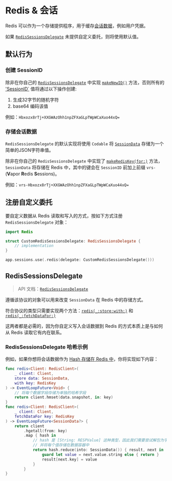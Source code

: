 # Redis & 会话

Redis 可以作为一个存储提供程序，用于缓存[会话数据](../advanced/sessions.md#session-data)，例如用户凭据。

如果 [`RedisSessionsDelegate`](https://api.vapor.codes/redis/main/Redis/RedisSessionsDelegate/) 未提供自定义委托，则将使用默认值。

## 默认行为

### 创建 SessionID 

除非在你自己的 [`RedisSessionsDelegate`](#redissessionsdelegate) 中实现 [`makeNewID()`](https://api.vapor.codes/redis/main/Redis/RedisSessionsDelegate/#redissessionsdelegate.makeNewID()) 方法，否则所有的 ['SessionID`](https://api.vapor.codes/vapor/main/Vapor/SessionID/) 值将通过以下操作创建:

1. 生成32字节的随机字符
1. base64 编码该值

例如：`Hbxozx8rTj+XXGWAzOhh1npZFXaGLpTWpWCaXuo44xQ=`

### 存储会话数据

`RedisSessionsDelegate` 的默认实现将使用 `Codable` 将 [`SessionData`](https://api.vapor.codes/vapor/main/Vapor/SessionData/) 存储为一个简单的JSON字符串值。

除非在你自己的 `RedisSessionsDelegate` 中实现了 [`makeRedisKey(for:)`](https://api.vapor.codes/redis/main/Redis/RedisSessionsDelegate/#redissessionsdelegate.makeRedisKey(for:)) 方法，`SessionData` 将存储在 Redis 中，其中的键会在 `SessionID` 前加上前缀 `vrs-` (**V**apor **R**edis **S**essions)。

例如：`vrs-Hbxozx8rTj+XXGWAzOhh1npZFXaGLpTWpWCaXuo44xQ=`

## 注册自定义委托

要自定义数据从 Redis 读取和写入的方式，按如下方式注册 `RedisSessionsDelegate` 对象：

```swift
import Redis

struct CustomRedisSessionsDelegate: RedisSessionsDelegate {
    // implementation
}

app.sessions.use(.redis(delegate: CustomRedisSessionsDelegate()))
```

## RedisSessionsDelegate

> API 文档：[`RedisSessionsDelegate`](https://api.vapor.codes/redis/main/Redis/RedisSessionsDelegate/)

遵循该协议的对象可以用来改变 `SessionData` 在 Redis 中的存储方式。

符合协议的类型只需要实现两个方法：[`redis(_:store:with:)`](https://api.vapor.codes/redis/main/Redis/RedisSessionsDelegate/#redissessionsdelegate.redis(_:store:with:)) 和 [`redis(_:fetchDataFor:)`](https://api.vapor.codes/redis/main/Redis/RedisSessionsDelegate/#redissessionsdelegate.redis(_:fetchDataFor:))

这两者都是必需的，因为你自定义写入会话数据到 Redis 的方式本质上是与如何从 Redis 读取它有内在联系。

### RedisSessionsDelegate 哈希示例

例如，如果你想将会话数据作为 [Hash 存储在 Redis 中](https://redis.io/topics/data-types-intro#redis-hashes)，你将实现如下内容：

```swift
func redis<Client: RedisClient>(
    _ client: Client,
    store data: SessionData,
    with key: RedisKey
) -> EventLoopFuture<Void> {
    // 将每个数据字段存储为单独的哈希字段
    return client.hmset(data.snapshot, in: key)
}
func redis<Client: RedisClient>(
    _ client: Client,
    fetchDataFor key: RedisKey
) -> EventLoopFuture<SessionData?> {
    return client
        .hgetall(from: key)
        .map { hash in
            // hash 是 [String: RESPValue] 这种类型，因此我们需要尝试解包为字符串
            // 并将每个值存储在数据容器中
            return hash.reduce(into: SessionData()) { result, next in
                guard let value = next.value.string else { return }
                result[next.key] = value
            }
        }
}
```
